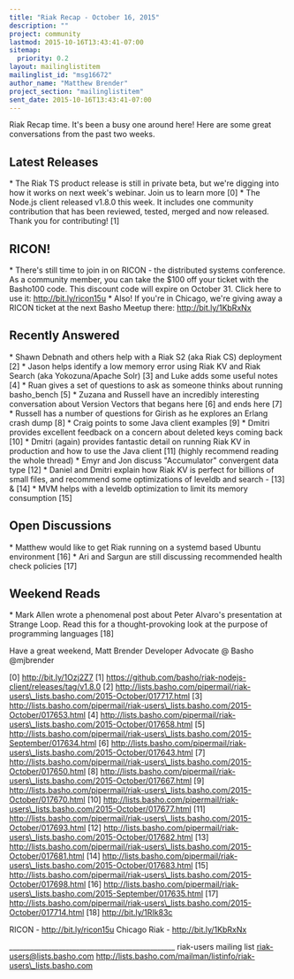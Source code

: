 ```yaml
---
title: "Riak Recap - October 16, 2015"
description: ""
project: community
lastmod: 2015-10-16T13:43:41-07:00
sitemap:
  priority: 0.2
layout: mailinglistitem
mailinglist_id: "msg16672"
author_name: "Matthew Brender"
project_section: "mailinglistitem"
sent_date: 2015-10-16T13:43:41-07:00
---
```



Riak Recap time. It's been a busy one around here! Here are some great
conversations from the past two weeks.

## Latest Releases
\* The Riak TS product release is still in private beta, but we're
digging into how it works on next week's webinar. Join us to learn
more [0]
\* The Node.js client released v1.8.0 this week. It includes one
community contribution that has been reviewed, tested, merged and now
released. Thank you for contributing! [1]


## RICON!
\* There's still time to join in on RICON - the distributed systems
conference. As a community member, you can take the $100 off your
ticket with the Basho100 code. This discount code will expire on
October 31. Click here to use it: http://bit.ly/ricon15u
\* Also! If you're in Chicago, we're giving away a RICON ticket at the
next Basho Meetup there: http://bit.ly/1KbRxNx


## Recently Answered
\* Shawn Debnath and others help with a Riak S2 (aka Riak CS) deployment [2]
\* Jason helps identify a low memory error using Riak KV and Riak
Search (aka Yokozuna/Apache Solr) [3] and Luke adds some useful notes
[4]
\* Ruan gives a set of questions to ask as someone thinks about running
basho\_bench [5]
\* Zuzana and Russell have an incredibly interesting conversation about
Version Vectors that begans here [6] and ends here [7]
\* Russell has a number of questions for Girish as he explores an
Erlang crash dump [8]
\* Craig points to some Java client examples [9]
\* Dmitri provides excellent feedback on a concern about deleted keys
coming back [10]
\* Dmitri (again) provides fantastic detail on running Riak KV in
production and how to use the Java client [11] (highly recommend
reading the whole thread)
\* Emyr and Jon discuss "Accumulator" convergent data type [12]
\* Daniel and Dmitri explain how Riak KV is perfect for billions of
small files, and recommend some optimizations of leveldb and search -
[13] & [14]
\* MVM helps with a leveldb optimization to limit its memory consumption [15]


## Open Discussions
\* Matthew would like to get Riak running on a systemd based Ubuntu
environment [16]
\* Ari and Sargun are still discussing recommended health check policies [17]


## Weekend Reads
\* Mark Allen wrote a phenomenal post about Peter Alvaro's presentation
at Strange Loop. Read this for a thought-provoking look at the purpose
of programming languages [18]

Have a great weekend,
Matt Brender
Developer Advocate @ Basho
@mjbrender

[0] http://bit.ly/1Ozj2Z7
[1] https://github.com/basho/riak-nodejs-client/releases/tag/v1.8.0
[2] 
http://lists.basho.com/pipermail/riak-users\_lists.basho.com/2015-October/017717.html
[3] 
http://lists.basho.com/pipermail/riak-users\_lists.basho.com/2015-October/017653.html
[4] 
http://lists.basho.com/pipermail/riak-users\_lists.basho.com/2015-October/017658.html
[5] 
http://lists.basho.com/pipermail/riak-users\_lists.basho.com/2015-September/017634.html
[6] 
http://lists.basho.com/pipermail/riak-users\_lists.basho.com/2015-October/017643.html
[7] 
http://lists.basho.com/pipermail/riak-users\_lists.basho.com/2015-October/017650.html
[8] 
http://lists.basho.com/pipermail/riak-users\_lists.basho.com/2015-October/017667.html
[9] 
http://lists.basho.com/pipermail/riak-users\_lists.basho.com/2015-October/017670.html
[10] 
http://lists.basho.com/pipermail/riak-users\_lists.basho.com/2015-October/017677.html
[11] 
http://lists.basho.com/pipermail/riak-users\_lists.basho.com/2015-October/017693.html
[12] 
http://lists.basho.com/pipermail/riak-users\_lists.basho.com/2015-October/017682.html
[13] 
http://lists.basho.com/pipermail/riak-users\_lists.basho.com/2015-October/017681.html
[14] 
http://lists.basho.com/pipermail/riak-users\_lists.basho.com/2015-October/017683.html
[15] 
http://lists.basho.com/pipermail/riak-users\_lists.basho.com/2015-October/017698.html
[16] 
http://lists.basho.com/pipermail/riak-users\_lists.basho.com/2015-September/017635.html
[17] 
http://lists.basho.com/pipermail/riak-users\_lists.basho.com/2015-October/017714.html
[18] http://bit.ly/1RIk83c

RICON - http://bit.ly/ricon15u
Chicago Riak - http://bit.ly/1KbRxNx

\_\_\_\_\_\_\_\_\_\_\_\_\_\_\_\_\_\_\_\_\_\_\_\_\_\_\_\_\_\_\_\_\_\_\_\_\_\_\_\_\_\_\_\_\_\_\_
riak-users mailing list
riak-users@lists.basho.com
http://lists.basho.com/mailman/listinfo/riak-users\_lists.basho.com

